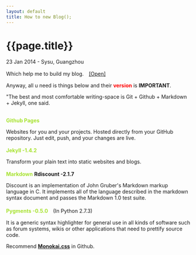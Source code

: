 ```yaml
---
layout: default
title: How to new Blog();
---
```


{{page.title}}
========================
<p class="meta">23 Jan 2014 - Sysu, Guangzhou</p>
      
Which help me to build my blog.　[[Open]](http://www.ruanyifeng.com/blog/2012/08/blogging_with_jekyll.html)

Anyway, all u need is things below and their <strong style="color:#f00;">version</strong> is **IMPORTANT**.

"The best and most comfortable writing-space is Git + Github + Markdown + Jekyll, one said.

<br>
<strong style="color:#a6e22e;">Github Pages</strong>

Websites for you and your projects.
Hosted directly from your GitHub repository. Just edit, push, and your changes are live. 
<br>   
<strong style="color:#a6e22e;">Jekyll -1.4.2</strong>

Transform your plain text into static websites and blogs.
<br>   
<strong style="color:#a6e22e;">Markdown</strong> __Rdiscount -2.1.7__

Discount is an implementation of John Gruber's Markdown markup language in C. It implements all of the language described in the markdown syntax document and passes the Markdown 1.0 test suite. 
<br>   
<strong style="color:#a6e22e;">Pygments  -0.5.0</strong>　(In Python 2.7.3)

It is a generic syntax highlighter for general use in all kinds of software such as forum systems, wikis or other applications that need to prettify source code. 

Recommend <strong>[Monokai.css](https://github.com/richleland/pygments-css/blob/master/monokai.css)</strong> in Github.


